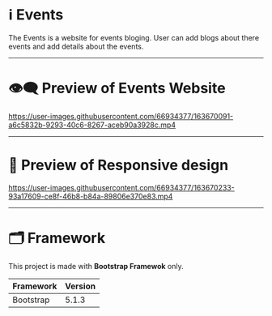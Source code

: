 # ℹ️ Events 

The Events is a website for events bloging. User can add blogs about there events and add details about the events.

---

# 👁️‍🗨️ Preview of Events Website

https://user-images.githubusercontent.com/66934377/163670091-a6c5832b-9293-40c6-8267-aceb90a3928c.mp4

---

# 📱 Preview of Responsive design

https://user-images.githubusercontent.com/66934377/163670233-93a17609-ce8f-46b8-b84a-89806e370e83.mp4

---

# 🗂️ Framework

This project is made with **Bootstrap Framewok** only.

| Framework  | Version |
| ------------- | ------------- |
| Bootstrap  | 5.1.3  |




